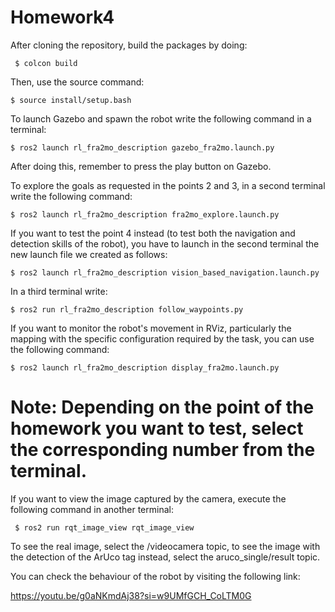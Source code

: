 # Homework4

After cloning the repository, build the packages by doing:

     $ colcon build

Then, use the source command:

    $ source install/setup.bash

To launch Gazebo and spawn the robot write the following command in a terminal:

    $ ros2 launch rl_fra2mo_description gazebo_fra2mo.launch.py

After doing this, remember to press the play button on Gazebo.

To explore the goals as requested in the points 2 and 3, in a second terminal write the following command:

    $ ros2 launch rl_fra2mo_description fra2mo_explore.launch.py

If you want to test the point 4 instead (to test both the navigation and detection skills of the robot), you have to launch in the second terminal the new launch file we created as follows:

    $ ros2 launch rl_fra2mo_description vision_based_navigation.launch.py

In a third terminal write:

    $ ros2 run rl_fra2mo_description follow_waypoints.py

If you want to monitor the robot's movement in RViz, particularly the mapping with the specific configuration required by the task, you can use the following command:

    $ ros2 launch rl_fra2mo_description display_fra2mo.launch.py

# Note: Depending on the point of the homework you want to test, select the corresponding number from the terminal.

If you want to view the image captured by the camera, execute the following command in another terminal:

     $ ros2 run rqt_image_view rqt_image_view

To see the real image, select the /videocamera topic, to see the image with the detection of the ArUco tag instead, select the aruco_single/result topic.

You can check the behaviour of the robot by visiting the following link:

https://youtu.be/g0aNKmdAj38?si=w9UMfGCH_CoLTM0G
